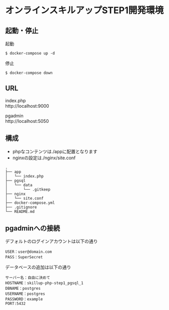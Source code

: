 # オンラインスキルアップSTEP1開発環境

## 起動・停止

起動
```
$ docker-compose up -d
```

停止
```
$ docker-compose down
```

## URL

index.php  
http://localhost:9000

pgadmin  
http://localhost:5050


## 構成
* phpなコンテンツは./appに配置となります  
* nginxの設定は./nginx/site.conf

```
.
├── app
│   └── index.php
├── pgsql
│   └── data
│       └── .gitkeep
├── nginx
│   └── site.conf
├── docker-compose.yml
├── .gitignore
└── README.md
```

## pgadminへの接続
デフォルトのログインアカウントは以下の通り
```
USER：user@domain.com
PASS：SuperSecret
```

データベースの追加は以下の通り
```
サーバー名：自由に決めて
HOSTNAME：skillup-php-step1_pgsql_1
DBNAME：postgres
USERNAME：postgres
PASSWORD：example
PORT:5432
```
